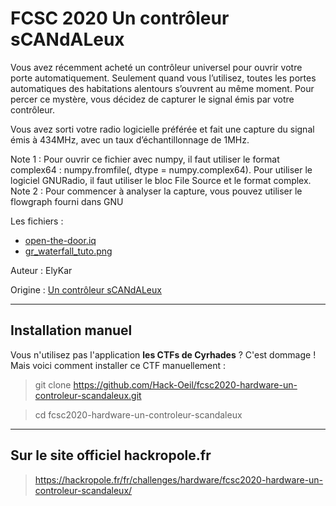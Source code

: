 # FCSC 2020 Un contrôleur sCANdALeux

Vous avez récemment acheté un contrôleur universel pour ouvrir votre porte automatiquement. Seulement quand vous l’utilisez, toutes les portes automatiques des habitations alentours s’ouvrent au même moment. Pour percer ce mystère, vous décidez de capturer le signal émis par votre contrôleur.

Vous avez sorti votre radio logicielle préférée et fait une capture du signal émis à 434MHz, avec un taux d’échantillonnage de 1MHz.

Note 1 : Pour ouvrir ce fichier avec numpy, il faut utiliser le format complex64 : numpy.fromfile(<filename>, dtype = numpy.complex64). Pour utiliser le logiciel GNURadio, il faut utiliser le bloc File Source et le format complex. Note 2 : Pour commencer à analyser la capture, vous pouvez utiliser le flowgraph fourni dans GNU


Les fichiers :
- [open-the-door.iq](open-the-door.iq)
- [gr_waterfall_tuto.png](gr_waterfall_tuto.png)

Auteur : ElyKar

Origine : [Un contrôleur sCANdALeux](https://hackropole.fr/fr/challenges/hardware/fcsc2020-hardware-un-controleur-scandaleux/)


-----------

## Installation manuel
Vous n'utilisez pas l'application **les CTFs de Cyrhades** ? C'est dommage !
Mais voici comment installer ce CTF manuellement :

> git clone https://github.com/Hack-Oeil/fcsc2020-hardware-un-controleur-scandaleux.git

> cd fcsc2020-hardware-un-controleur-scandaleux


-----------

## Sur le site officiel hackropole.fr
> https://hackropole.fr/fr/challenges/hardware/fcsc2020-hardware-un-controleur-scandaleux/